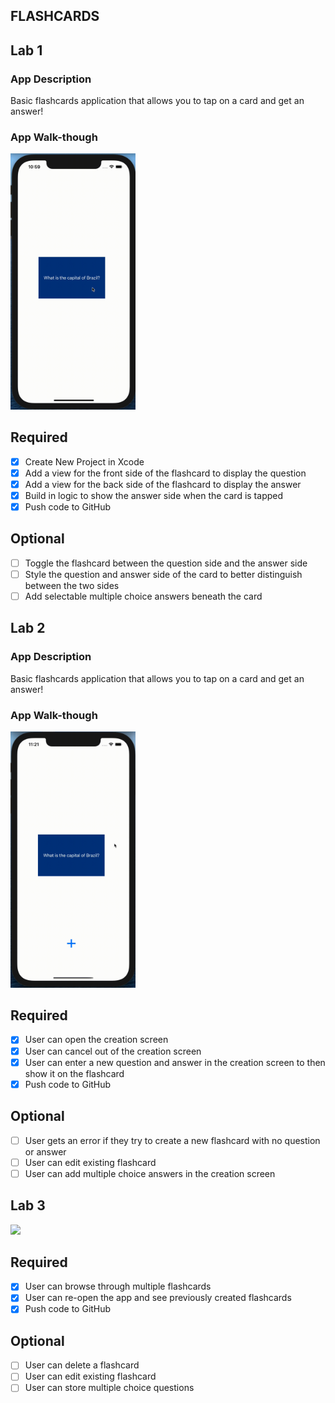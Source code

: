 ## FLASHCARDS

## Lab 1

### App Description
Basic flashcards application that allows you to tap on a card and get an answer!

### App Walk-though
<img src="https://github.com/Queenie-Lau/Flashcards/blob/main/lab1-gif.gif" width=200><br>

## Required
- [X] Create New Project in Xcode
- [X] Add a view for the front side of the flashcard to display the question
- [X] Add a view for the back side of the flashcard to display the answer
- [X] Build in logic to show the answer side when the card is tapped
- [X] Push code to GitHub
## Optional
- [ ] Toggle the flashcard between the question side and the answer side
- [ ] Style the question and answer side of the card to better distinguish between the two sides
- [ ] Add selectable multiple choice answers beneath the card

## Lab 2

### App Description
Basic flashcards application that allows you to tap on a card and get an answer!

### App Walk-though
<img src="https://github.com/Queenie-Lau/Flashcards/blob/main/lab2.gif" width=200><br>

## Required
- [X] User can open the creation screen
- [X] User can cancel out of the creation screen
- [X] User can enter a new question and answer in the creation screen to then show it on the flashcard
- [X] Push code to GitHub
## Optional
- [ ] User gets an error if they try to create a new flashcard with no question or answer
- [ ] User can edit existing flashcard
- [ ] User can add multiple choice answers in the creation screen

## Lab 3
<img src="https://github.com/Queenie-Lau/Flashcards/blob/main/lab3.gif" width=200><br>

## Required
- [X] User can browse through multiple flashcards
- [X] User can re-open the app and see previously created flashcards
- [X] Push code to GitHub
## Optional
- [ ] User can delete a flashcard
- [ ] User can edit existing flashcard
- [ ] User can store multiple choice questions
